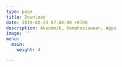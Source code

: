 ```yaml
---
type: page
title: Download
date: 2019-02-20 07:00:00 +0700
description: Akademik, Kemahasiswaan, Apps
image: ''
menu:
  main:
    weight: 4

---
```

